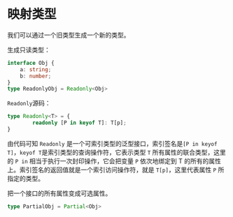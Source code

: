 # 映射类型

我们可以通过一个旧类型生成一个新的类型。

生成只读类型：

```typescript
interface Obj {
    a: string;
    b: number;
}
type ReadonlyObj = Readonly<Obj>
```

`Readonly`源码：

```typescript
type Readonly<T> = {
		readonly [P in keyof T]: T[p];
}
```

由代码可知 `Readonly` 是一个可索引类型的泛型接口，索引签名是`[P in keyof T]`，`keyof T`是索引类型的查询操作符，它表示类型 `T` 所有属性的联合类型，这里的 `P in` 相当于执行一次封印操作，它会把变量 `P` 依次地绑定到 T 的所有的属性上。索引签名的返回值就是一个索引访问操作符，就是 `T[p]`，这里代表属性 `P` 所指定的类型。

把一个接口的所有属性变成可选属性。

```typescript
type PartialObj = Partial<Obj>
```

